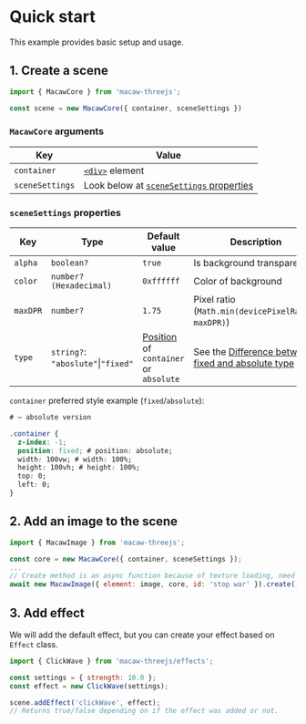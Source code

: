 # Quick start

This example provides basic setup and usage.

## 1. Create a scene

```javascript
import { MacawCore } from 'macaw-threejs';

const scene = new MacawCore({ container, sceneSettings })
```

### `MacawCore` arguments

| Key | Value |
| ------------ | ------------ |
| `container` | [`<div>`](https://developer.mozilla.org/en-US/docs/Web/HTML/Element/div) element |
| `sceneSettings` | Look below at [`sceneSettings` properties](#scenesettings-properties) |

### `sceneSettings` properties

| Key | Type | Default value | Description |
| --- | ---- | -------- | ----------- |
| `alpha` | `boolean?` | `true` | Is background transparent |
| `color` | `number? (Hexadecimal)` | `0xffffff` | Color of background |
| `maxDPR` | `number?` | `1.75` | Pixel ratio<br/>(`Math.min(devicePixelRatio, maxDPR)`) |
| `type` | `string?`: `"aboslute"`\|`"fixed"` | [Position](https://developer.mozilla.org/en-US/docs/Web/CSS/position) of `container` or `absolute` | See the [Difference between fixed and absolute type](/Getting_started/Difference_between_fixed_and_absolute_type) |

`container` preferred style example (`fixed`/`absolute`):
```css
# – absolute version

.container {
  z-index: -1;
  position: fixed; # position: absolute;
  width: 100vw; # width: 100%;
  height: 100vh; # height: 100%;
  top: 0;
  left: 0;
}
```

## 2. Add an image to the scene

```javascript
import { MacawImage } from 'macaw-threejs';

const core = new MacawCore({ container, sceneSettings });
...
// Create method is an async function because of texture loading, need to await it.
await new MacawImage({ element: image, core, id: 'stop war' }).create()
```

## 3. Add effect

We will add the default effect, but you can create your effect based on `Effect` class.

```javascript
import { ClickWave } from 'macaw-threejs/effects';

const settings = { strength: 10.0 };
const effect = new ClickWave(settings);

scene.addEffect('clickWave', effect);
// Returns true/false depending on if the effect was added or not.
```